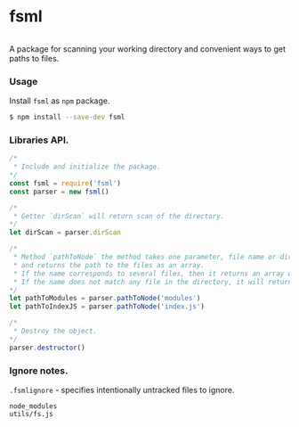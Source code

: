 # fsml
######
A package for scanning your working directory and convenient ways to get paths to files.

### Usage
Install `fsml` as `npm` package.
```bash
$ npm install --save-dev fsml
```

### Libraries API.
```js
/*
 * Include and initialize the package.
*/
const fsml = require('fsml')
const parser = new fsml()

/*
 * Getter `dirScan` will return scan of the directory. 
*/
let dirScan = parser.dirScan 

/*
 * Method `pathToNode` the method takes one parameter, file name or directory,
 * and returns the path to the files as an array.
 * If the name corresponds to several files, then it returns an array with paths.
 * If the name does not match any file in the directory, it will return an empty array.
*/
let pathToModules = parser.pathToNode('modules')
let pathToIndexJS = parser.pathToNode('index.js')

/*
 * Destroy the object.
*/
parser.destructor()
```

### Ignore notes.
`.fsmlignore` - specifies intentionally untracked files to ignore.
```
node_modules
utils/fs.js
```
